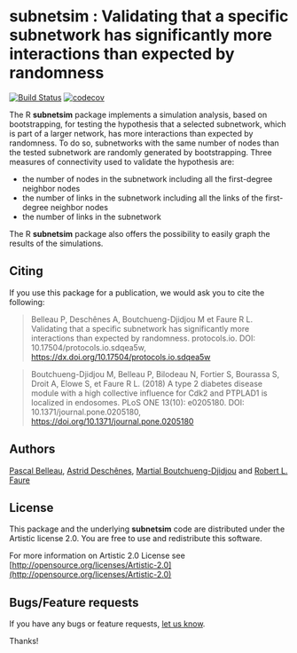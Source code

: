subnetsim : Validating that a specific subnetwork has significantly more interactions than expected by randomness
====================

[![Build Status](https://travis-ci.org/belleau/subnetsim.svg?branch=master)](https://travis-ci.org/belleau/subnetsim)
[![codecov](https://codecov.io/gh/belleau/subnetsim/branch/master/graph/badge.svg)](https://codecov.io/gh/belleau/subnetsim)


The R **subnetsim** package implements a simulation analysis, based on bootstrapping, for testing the hypothesis that a selected subnetwork, which is part of a larger network, has more interactions than expected by randomness. To do so, subnetworks with the same number of nodes than the tested subnetwork are randomly generated by bootstrapping. Three measures of connectivity used to validate the hypothesis are: 

* the number of nodes in the subnetwork including all the first-degree neighbor nodes
* the number of links in the subnetwork including all the links of the first-degree neighbor nodes
* the number of links in the subnetwork

The R **subnetsim** package also offers the possibility to easily graph the results of the simulations.    
    
## Citing ##

If you use this package for a publication, we would ask you to cite the following:

> Belleau P, Deschênes A, Boutchueng-Djidjou M et Faure R L. Validating that a specific subnetwork has significantly more interactions than expected by randomness. protocols.io. DOI: 10.17504/protocols.io.sdqea5w,  https://dx.doi.org/10.17504/protocols.io.sdqea5w

> Boutchueng-Djidjou M, Belleau P, Bilodeau N, Fortier S, Bourassa S, Droit A, Elowe S, et Faure R L. (2018) A type 2 diabetes disease module with a high collective influence for Cdk2 and PTPLAD1 is localized in endosomes. PLoS ONE 13(10): e0205180. DOI: 10.1371/journal.pone.0205180,  https://doi.org/10.1371/journal.pone.0205180


## Authors ##

[Pascal Belleau](http://ca.linkedin.com/in/pascalbelleau "Pascal Belleau"),
[Astrid Desch&ecirc;nes](http://ca.linkedin.com/in/astriddeschenes "Astrid Desch&ecirc;nes"),
[Martial Boutchueng-Djidjou](https://www.researchgate.net/profile/Boutchueng_Djidjou_M) and
[Robert L. Faure](http://www.crchudequebec.ulaval.ca/en/research/researchers/robert-l-faure/)

## License ##

This package and the underlying **subnetsim** code are distributed under 
the Artistic license 2.0. You are free to use and redistribute this software. 

For more information on Artistic 2.0 License see
[http://opensource.org/licenses/Artistic-2.0](http://opensource.org/licenses/Artistic-2.0)


## Bugs/Feature requests ##

If you have any bugs or feature requests, 
[let us know](https://github.com/belleau/subnetsim/issues). 

Thanks!
